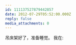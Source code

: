 ```yaml
---
id: 111137527879442857
date: 2012-07-29T05:52:00.000Z
reply: false
media_attachments: 0
---
```


吊床架好了，准备睡觉。 我在: ​​​​

